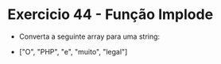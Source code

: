 # Exercicio 44 - Função Implode

-   Converta a seguinte array para uma string:

-   ["O", "PHP", "e", "muito", "legal"]
